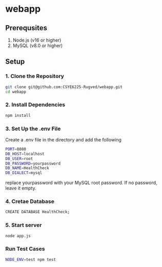 # webapp 
## Prerequsites
1. Node.js (v16 or higher)
2. MySQL (v8.0 or higher)

## Setup

### 1. Clone the Repository
```sh
git clone git@github.com:CSYE6225-Rugved/webapp.git
cd webapp
```
### 2. Install Dependencies
```sh
npm install
```
### 3. Set Up the .env File
Create a .env file in the directory and add the following
```sh
PORT=8080
DB_HOST=localhost
DB_USER=root
DB_PASSWORD=yourpassword
DB_NAME=HealthCheck
DB_DIALECT=mysql
```
replace yourpassword with your MySQL root password. If no password, leave it empty.

### 4. Cretae Database
```sh
CREATE DATABASE HealthCheck;
```
### 5. Start server
```sh
node app.js
```
### Run Test Cases
```sh
NODE_ENV=test npm test
```
